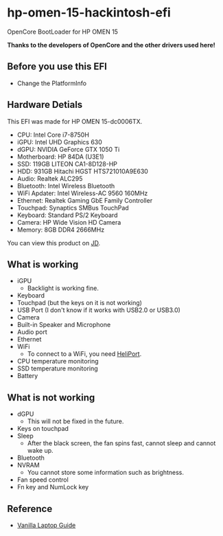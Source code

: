 # hp-omen-15-hackintosh-efi

OpenCore BootLoader for HP OMEN 15

**Thanks to the developers of OpenCore and the other drivers used here!**

## Before you use this EFI

- Change the PlatformInfo

## Hardware Detials

This EFI was made for HP OMEN 15-dc0006TX.

- CPU: Intel Core i7-8750H
- iGPU: Intel UHD Graphics 630
- dGPU: NVIDIA GeForce GTX 1050 Ti
- Motherboard: HP 84DA (U3E1)
- SSD: 119GB LITEON CA1-8D128-HP
- HDD: 931GB Hitachi HGST HTS721010A9E630
- Audio: Realtek ALC295
- Bluetooth: Intel Wireless Bluetooth
- WiFi Apdater: Intel Wireless-AC 9560 160MHz
- Ethernet: Realtek Gaming GbE Family Controller
- Touchpad: Synaptics SMBus TouchPad
- Keyboard: Standard PS/2 Keyboard
- Camera: HP Wide Vision HD Camera
- Memory: 8GB DDR4 2666MHz

You can view this product on [JD](https://item.jd.com/7649695.html).

## What is working

- iGPU
    - Backlight is working fine.
- Keyboard
- Touchpad (but the keys on it is not working)
- USB Port (I don't know if it works with USB2.0 or USB3.0)
- Camera
- Built-in Speaker and Microphone
- Audio port
- Ethernet
- WiFi
    - To connect to a WiFi, you need [HeliPort](https://github.com/OpenIntelWireless/HeliPort/releases/latest).
- CPU temperature monitoring
- SSD temperature monitoring
- Battery

## What is not working

- dGPU
    - This will not be fixed in the future.
- Keys on touchpad
- Sleep
    - After the black screen, the fan spins fast, cannot sleep and cannot wake up.
- Bluetooth
- NVRAM
    - You cannot store some information such as brightness.
- Fan speed control
- Fn key and NumLock key

## Reference

- [Vanilla Laptop Guide](https://dortania.github.io/vanilla-laptop-guide/)
